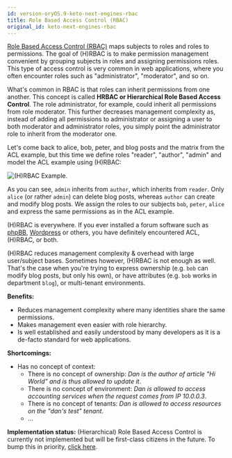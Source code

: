 ```yaml
---
id: version-oryOS.9-keto-next-engines-rbac
title: Role Based Access Control (RBAC)
original_id: keto-next-engines-rbac
---
```


[Role Based Access Control (RBAC)](https://en.wikipedia.org/wiki/Role-based_access_control) maps subjects to roles
and roles to permissions. The goal of (H)RBAC is to make permission management convenient by grouping subjects
in roles and assigning permissions roles. This type of access control is very common in web applications, where you often
encounter roles such as "administrator", "moderator", and so on.

What's common in RBAC is that roles can inherit permissions from one another. This concept is called **HRBAC or
Hierarchical Role Based Access Control**. The role administrator, for example, could inherit all permissions from role
moderator. This further decreases management complexity as, instead of adding all permissions to administrator or
assigning a user to both moderator and administrator roles, you simply point the administrator role to inherit
from the moderator one.

Let's come back to alice, bob, peter, and blog posts and the matrix from the ACL example, but this time we define
roles "reader", "author", "admin" and model the ACL example using (H)RBAC:

![(H)RBAC Example](../../../../images/docs/keto/rbac.png).

As you can see, `admin` inherits from `author`, which inherits from `reader`. Only `alice` (or rather `admin`) can delete blog posts,
whereas `author` can create and modify blog posts. We assign the roles to our subjects `bob`, `peter`, `alice` and
express the same permissions as in the ACL example.

(H)RBAC is everywhere. If you ever installed a forum software such as [phpBB](https://www.phpbb.com/support/docs/en/3.1/ug/adminguide/permissions_roles/),
[Wordpress](https://codex.wordpress.org/Roles_and_Capabilities) or others, you have definitely encountered ACL, (H)RBAC, or both.

(H)RBAC reduces management complexity & overhead with large user/subject bases. Sometimes however, (H)RBAC is not enough as well.
That's the case when you're trying to express ownership (e.g. `bob` can modify blog posts, but only his own), or
have attributes (e.g. `bob` works in department `blog`), or multi-tenant environments.

**Benefits:**
* Reduces management complexity where many identities share the same permissions.
* Makes management even easier with role hierarchy.
* Is well established and easily understood by many developers as it is a de-facto standard for web applications.

**Shortcomings:**
* Has no concept of context:
  * There is no concept of ownership: *Dan is the author of article "Hi World" and is thus allowed to update it*.
  * There is no concept of environment: *Dan is allowed to access accounting services when the request comes from IP 10.0.0.3*.
  * There is no concept of tenants: *Dan is allowed to access resources on the "dan's test" tenant*.
  * ...

**Implementation status:** (Hierarchical) Role Based Access Control is currently not implemented but will be first-class citizens in the future.
To bump this in priority, [click here](https://github.com/ory/keto/issues/60).
